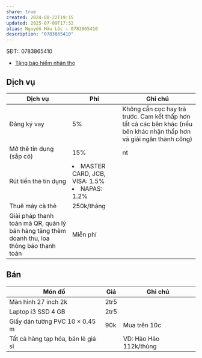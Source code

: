 ```yaml
---
share: true
created: 2024-08-22T19:15
updated: 2025-07-09T17:32
alias: Nguyễn Hữu Lộc – 0783865410
description: "0783865410"
---
```

SĐT:: 0783865410

- [Tặng bảo hiểm nhân thọ](B%E1%BA%A3o%20hi%E1%BB%83m%20nh%C3%A2n%20th%E1%BB%8D.md)

## Dịch vụ
| Dịch vụ                                                                                    | Phí                                                       | Ghi chú                                                                                                                |
| ------------------------------------------------------------------------------------------ | --------------------------------------------------------- | ---------------------------------------------------------------------------------------------------------------------- |
| Đăng ký vay                                                                                | 5%                                                        | Không cần cọc hay trả trước. Cam kết thấp hơn tất cả các bên khác (nếu bên khác nhận thấp hơn và giải ngân thành công) |
| Mở thẻ tín dụng (sắp có)                                                                   | 15%                                                       | nt                                                                                                                     | 
| Rút tiền thẻ tín dụng                                                                      | <li>MASTER CARD, JCB, VISA: 1.5%</li><li>NAPAS: 1.2%</li> |                                                                                                                        |
| Thuê máy cà thẻ                                                                            | 250k/tháng                                                |                                                                                                                        |
| Giải pháp thanh toán mã QR, quản lý bán hàng tăng thêm doanh thu, loa thông báo thanh toán | Miễn phí                                                  |                                                                                                                        |

## Bán
| Món đồ                             | Giá  | Ghi chú                |
| ---------------------------------- | ---- | ---------------------- |
| Màn hình 27 inch 2k                | 2tr5 |                        |
| Laptop i3 SSD 4 GB                 | 2tr5 |                        |
| Giấy dán tường PVC 10 × 0.45 m     | 90k  | Mua trên 10c           |
| Tất cả hàng tạp hóa, bán lẻ giá sỉ |      | VD: Hảo Hảo 112k/thùng |
